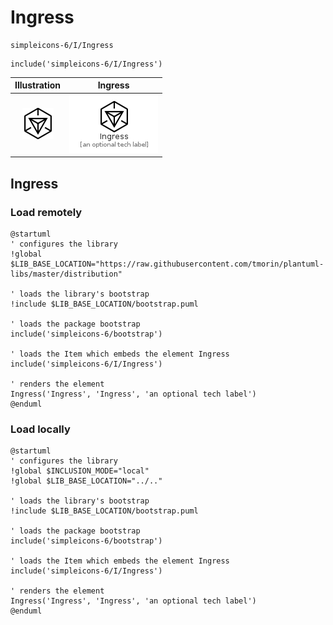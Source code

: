 # Ingress


```text
simpleicons-6/I/Ingress
```

```text
include('simpleicons-6/I/Ingress')
```



| Illustration | Ingress |
| :---: | :---: |
| ![illustration for Illustration](../../simpleicons-6/I/Ingress.png) | ![illustration for Ingress](../../simpleicons-6/I/Ingress.Local.png) |




## Ingress

### Load remotely
```plantuml
@startuml
' configures the library
!global $LIB_BASE_LOCATION="https://raw.githubusercontent.com/tmorin/plantuml-libs/master/distribution"

' loads the library's bootstrap
!include $LIB_BASE_LOCATION/bootstrap.puml

' loads the package bootstrap
include('simpleicons-6/bootstrap')

' loads the Item which embeds the element Ingress
include('simpleicons-6/I/Ingress')

' renders the element
Ingress('Ingress', 'Ingress', 'an optional tech label')
@enduml
```

### Load locally
```plantuml
@startuml
' configures the library
!global $INCLUSION_MODE="local"
!global $LIB_BASE_LOCATION="../.."

' loads the library's bootstrap
!include $LIB_BASE_LOCATION/bootstrap.puml

' loads the package bootstrap
include('simpleicons-6/bootstrap')

' loads the Item which embeds the element Ingress
include('simpleicons-6/I/Ingress')

' renders the element
Ingress('Ingress', 'Ingress', 'an optional tech label')
@enduml
```

